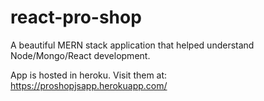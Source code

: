 # react-pro-shop
A beautiful MERN stack application that helped understand Node/Mongo/React development.

App is hosted in heroku. 
Visit them at: https://proshopjsapp.herokuapp.com/
